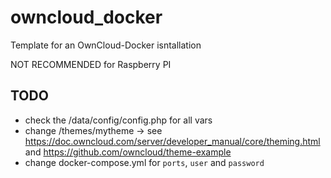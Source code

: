 # owncloud_docker

Template for an OwnCloud-Docker isntallation

NOT RECOMMENDED for Raspberry PI

## TODO

* check the /data/config/config.php for all vars
* change /themes/mytheme -> see https://doc.owncloud.com/server/developer_manual/core/theming.html and https://github.com/owncloud/theme-example
* change docker-compose.yml for `ports`, `user` and `password`